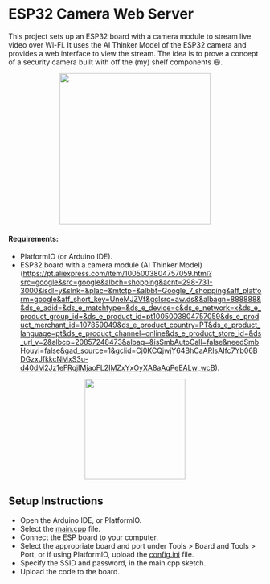 # ESP32 Camera Web Server

This project sets up an ESP32 board with a camera module to stream live video over Wi-Fi. It uses the AI Thinker Model of the ESP32 camera and provides a web interface to view the stream.
The idea is to prove a concept of a security camera built with off the (my) shelf components :laughing:.

<p align="center">
  <img src="https://github.com/malasiaa/wifi_camera_esp32/assets/144847430/fca3089c-fa5a-4092-a673-106e22523507" width="300" height="300">
</p>

#### Requirements:

- PlatformIO (or Arduino IDE).
- ESP32 board with a camera module (AI Thinker Model) (https://pt.aliexpress.com/item/1005003804757059.html?src=google&src=google&albch=shopping&acnt=298-731-3000&isdl=y&slnk=&plac=&mtctp=&albbt=Google_7_shopping&aff_platform=google&aff_short_key=UneMJZVf&gclsrc=aw.ds&&albagn=888888&&ds_e_adid=&ds_e_matchtype=&ds_e_device=c&ds_e_network=x&ds_e_product_group_id=&ds_e_product_id=pt1005003804757059&ds_e_product_merchant_id=107859049&ds_e_product_country=PT&ds_e_product_language=pt&ds_e_product_channel=online&ds_e_product_store_id=&ds_url_v=2&albcp=20857248473&albag=&isSmbAutoCall=false&needSmbHouyi=false&gad_source=1&gclid=Cj0KCQjwjY64BhCaARIsAIfc7Yb06BDGzxJfkkcNMxS3u-d40dM2Jz1eFRqjIMjaoFL2IMZxYxOyXA8aAqPeEALw_wcB).

<p align="center">
  <img src="https://github.com/malasiaa/wifi_camera_esp32/assets/144847430/a55c21e6-13be-4ac6-955c-7755ecd67221" width="200" height="200">
</p>
  
## Setup Instructions

- Open the Arduino IDE, or PlatformIO.
- Select the [main.cpp](https://github.com/malasiaa/wifi_camera_esp32/blob/main/main.cpp) file.
- Connect the ESP board to your computer.
- Select the appropriate board and port under Tools > Board and Tools > Port, or if using PlatformIO, upload the [config.ini](https://github.com/malasiaa/wifi_camera_esp32/blob/main/platformio.ini) file.
- Specify the SSID and password, in the main.cpp sketch.
 - Upload the code to the board.



